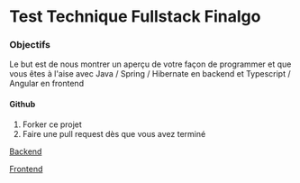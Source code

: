 # Test Technique Fullstack Finalgo

### Objectifs
​Le but est de nous montrer un aperçu de votre façon de programmer et que vous êtes à l'aise avec Java / Spring / Hibernate en backend et Typescript / Angular en frontend

#### Github
1. Forker ce projet
2. Faire une pull request dès que vous avez terminé

[Backend](application)

[Frontend](application-front)
